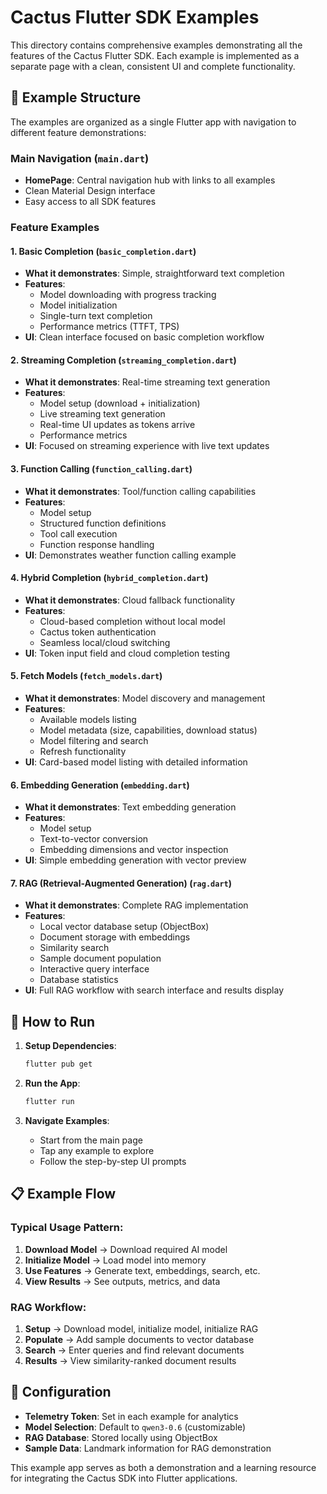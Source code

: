 # Cactus Flutter SDK Examples

This directory contains comprehensive examples demonstrating all the features of the Cactus Flutter SDK. Each example is implemented as a separate page with a clean, consistent UI and complete functionality.

## 📱 Example Structure

The examples are organized as a single Flutter app with navigation to different feature demonstrations:

### Main Navigation (`main.dart`)
- **HomePage**: Central navigation hub with links to all examples
- Clean Material Design interface
- Easy access to all SDK features

### Feature Examples

#### 1. **Basic Completion** (`basic_completion.dart`)
- **What it demonstrates**: Simple, straightforward text completion
- **Features**:
  - Model downloading with progress tracking
  - Model initialization
  - Single-turn text completion
  - Performance metrics (TTFT, TPS)
- **UI**: Clean interface focused on basic completion workflow

#### 2. **Streaming Completion** (`streaming_completion.dart`)  
- **What it demonstrates**: Real-time streaming text generation
- **Features**:
  - Model setup (download + initialization)
  - Live streaming text generation
  - Real-time UI updates as tokens arrive
  - Performance metrics
- **UI**: Focused on streaming experience with live text updates

#### 3. **Function Calling** (`function_calling.dart`)
- **What it demonstrates**: Tool/function calling capabilities
- **Features**:
  - Model setup
  - Structured function definitions
  - Tool call execution
  - Function response handling
- **UI**: Demonstrates weather function calling example

#### 4. **Hybrid Completion** (`hybrid_completion.dart`)
- **What it demonstrates**: Cloud fallback functionality
- **Features**:
  - Cloud-based completion without local model
  - Cactus token authentication
  - Seamless local/cloud switching
- **UI**: Token input field and cloud completion testing

#### 5. **Fetch Models** (`fetch_models.dart`)
- **What it demonstrates**: Model discovery and management
- **Features**:
  - Available models listing
  - Model metadata (size, capabilities, download status)
  - Model filtering and search
  - Refresh functionality
- **UI**: Card-based model listing with detailed information

#### 6. **Embedding Generation** (`embedding.dart`)
- **What it demonstrates**: Text embedding generation
- **Features**:
  - Model setup
  - Text-to-vector conversion
  - Embedding dimensions and vector inspection
- **UI**: Simple embedding generation with vector preview

#### 7. **RAG (Retrieval-Augmented Generation)** (`rag.dart`)
- **What it demonstrates**: Complete RAG implementation
- **Features**:
  - Local vector database setup (ObjectBox)
  - Document storage with embeddings
  - Similarity search
  - Sample document population
  - Interactive query interface
  - Database statistics
- **UI**: Full RAG workflow with search interface and results display

## 🚀 How to Run

1. **Setup Dependencies**:
   ```bash
   flutter pub get
   ```

2. **Run the App**:
   ```bash
   flutter run
   ```

3. **Navigate Examples**:
   - Start from the main page
   - Tap any example to explore
   - Follow the step-by-step UI prompts

## 📋 Example Flow

### Typical Usage Pattern:
1. **Download Model** → Download required AI model
2. **Initialize Model** → Load model into memory  
3. **Use Features** → Generate text, embeddings, search, etc.
4. **View Results** → See outputs, metrics, and data

### RAG Workflow:
1. **Setup** → Download model, initialize model, initialize RAG
2. **Populate** → Add sample documents to vector database
3. **Search** → Enter queries and find relevant documents
4. **Results** → View similarity-ranked document results

## 🔧 Configuration

- **Telemetry Token**: Set in each example for analytics
- **Model Selection**: Default to `qwen3-0.6` (customizable)
- **RAG Database**: Stored locally using ObjectBox
- **Sample Data**: Landmark information for RAG demonstration

This example app serves as both a demonstration and a learning resource for integrating the Cactus SDK into Flutter applications.
